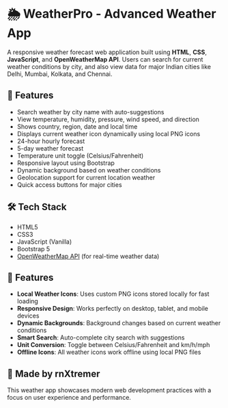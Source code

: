 # 🌦️ WeatherPro - Advanced Weather App

A responsive weather forecast web application built using **HTML**, **CSS**, **JavaScript**, and **OpenWeatherMap API**. Users can search for current weather conditions by city, and also view data for major Indian cities like Delhi, Mumbai, Kolkata, and Chennai.

## 🚀 Features

- Search weather by city name with auto-suggestions
- View temperature, humidity, pressure, wind speed, and direction
- Shows country, region, date and local time
- Displays current weather icon dynamically using local PNG icons
- 24-hour hourly forecast
- 5-day weather forecast
- Temperature unit toggle (Celsius/Fahrenheit)
- Responsive layout using Bootstrap
- Dynamic background based on weather conditions
- Geolocation support for current location weather
- Quick access buttons for major cities

## 🛠 Tech Stack

- HTML5
- CSS3
- JavaScript (Vanilla)
- Bootstrap 5
- [OpenWeatherMap API](https://openweathermap.org/api) (for real-time weather data)

## 🎨 Features

- **Local Weather Icons**: Uses custom PNG icons stored locally for fast loading
- **Responsive Design**: Works perfectly on desktop, tablet, and mobile devices
- **Dynamic Backgrounds**: Background changes based on current weather conditions
- **Smart Search**: Auto-complete city search with suggestions
- **Unit Conversion**: Toggle between Celsius/Fahrenheit and km/h/mph
- **Offline Icons**: All weather icons work offline using local PNG files

## 🌟 Made by rnXtremer

This weather app showcases modern web development practices with a focus on user experience and performance.